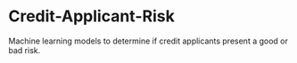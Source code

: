 # Credit-Applicant-Risk
Machine learning models to determine if credit applicants present a good or bad risk.
